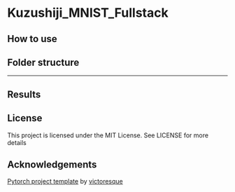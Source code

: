 # Kuzushiji_MNIST_Fullstack

## How to use

## Folder structure

---

## Results

## License

This project is licensed under the MIT License. See LICENSE for more details

## Acknowledgements

[Pytorch project template](https://github.com/victoresque/pytorch-template) by [victoresque](https://github.com/victoresque)
